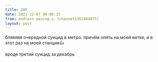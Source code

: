 ```yaml
---
title: 206
date: 2021-12-07 08:00:15
from: endless шизing ⍼ (channel1162404975)
layout: post
---
```


бляяяяя очередной суицид в метро. причём опять на моей ветке, и в этот раз на моей станции👍

вроде третий суицид за декабрь
